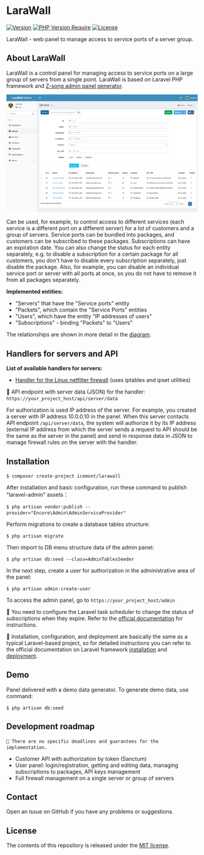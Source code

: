 # LaraWall

[![Version](https://poser.pugx.org/icemont/larawall/version)](//packagist.org/packages/icemont/larawall)
[![PHP Version Require](http://poser.pugx.org/icemont/larawall/require/php)](https://packagist.org/packages/icemont/larawall)
[![License](https://poser.pugx.org/icemont/larawall/license)](//packagist.org/packages/icemont/larawall)

LaraWall - web panel to manage access to service ports of a server group.

## About LaraWall
LaraWall is a control panel for managing access to service ports on a large group of servers from a single point. LaraWall is based on Laravel PHP framework and [Z-song admin panel generator](https://github.com/z-song/laravel-admin).

![](https://raw.githubusercontent.com/Icemont/larawall-docs/main/assets/screenshots/admin_servers_list.png "LaraWall")

Can be used, for example, to control access to different services (each service is a different port on a different server) for a lot of customers and a group of servers. Service ports can be bundled into packages, and customers can be subscribed to these packages. Subscriptions can have an expiration date.
You can also change the status for each entity separately, e.g. to disable a subscription for a certain package for all customers, you don't have to disable every subscription separately, just disable the package. Also, for example, you can disable an individual service port or server with all ports at once, so you do not have to remove it from all packages separately.

**Implemented entities:**
- "Servers" that have the "Service ports" entity
- "Packets", which contain the "Service Ports" entities
- "Users", which have the entity "IP addresses of users"
- "Subscriptions" - binding "Packets" to "Users"

The relationships are shown in more detail in the [diagram](https://raw.githubusercontent.com/Icemont/larawall-docs/main/assets/images/db-diagram.png).

## Handlers for servers and API
**List of available handlers for servers:**
- [Handler for the Linux netfilter firewall](https://github.com/Icemont/LaraWall-Iptables-Handler) (uses iptables and ipset utilities)

📌 API endpoint with server data (JSON) for the handler: 
`https://your_project_host/api/server/data`

For authorization is used IP address of the server. For example, you created a server with IP address 10.0.0.10 in the panel. When this server contacts API endpoint `/api/server/data`, the system will authorize it by its IP address (external IP address from which the server sends a request to API should be the same as the server in the panel) and send in response data in JSON to manage firewall rules on the server with the handler.

## Installation

	$ composer create-project icemont/larawall

After installation and basic configuration, run these command to publish "laravel-admin" assets：

	$ php artisan vendor:publish --provider="Encore\Admin\AdminServiceProvider"


Perform migrations to create a database tables structure:

	$ php artisan migrate


Then import to DB menu structure data of the admin panel:

    $ php artisan db:seed --class=AdminTablesSeeder

In the next step, create a user for authorization in the administrative area of the panel:

    $ php artisan admin:create-user

To access the admin panel, go to `https://your_project_host/admin`

📌 You need to configure the Laravel task scheduler to change the status of subscriptions when they expire. Refer to the [official documentation](https://laravel.com/docs/8.x/scheduling#running-the-scheduler) for instructions.

📌 Installation, configuration, and deployment are basically the same as a typical Laravel-based project, so for detailed instructions you can refer to the official documentation on Laravel framework [installation](https://laravel.com/docs/8.x/installation) and [deployment](https://laravel.com/docs/8.x/deployment).

## Demo
Panel delivered with a demo data generator. To generate demo data, use command:

    $ php artisan db:seed

## Development roadmap
    📌 There are no specific deadlines and guarantees for the implementation.
- Customer API with authorization by token (Sanctum)
- User panel: login/registration, getting and editing data, managing subscriptions to packages, API keys management
- Full firewall management on a single server or group of servers

## Contact

Open an issue on GitHub if you have any problems or suggestions.

## License

The contents of this repository is released under the [MIT license](https://opensource.org/licenses/MIT).
